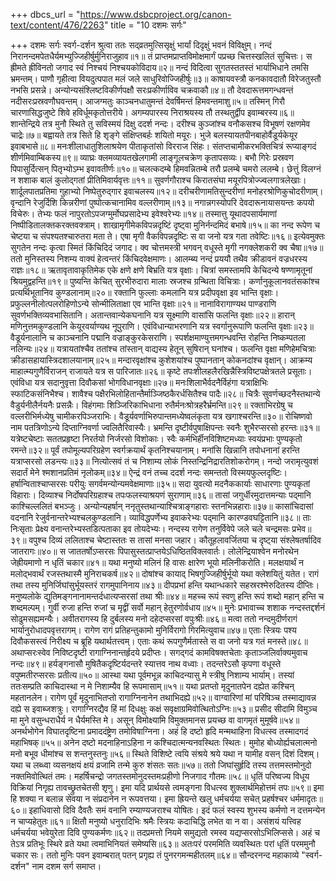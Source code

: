 +++
dbcs_url = "https://www.dsbcproject.org/canon-text/content/476/2263"
title = "10 दशमः सर्गः"

+++
दशमः सर्गः
स्वर्ग-दर्शन
श्रुत्वा ततः सद्‍व्रतमुत्सिसृक्षुं भार्यां दिदृक्षुं भवनं विविक्षुम्। 
नन्दं निरानन्दमपेतधैर्यमभ्युज्जिहीर्षुर्मुनिराजुहाव॥१॥
तं प्राप्तमप्राप्तविमोक्षमार्गं पप्रच्छ चित्तस्खलितं सुचित्तः। 
स ह्रीमते ह्रीविनतो जगाद स्वं निश्चयं निश्चयकोविदाय॥२॥
नन्दं विदित्वा सुगतस्ततस्तं भार्याभिधाने तमसि भ्रमन्तम्। 
पाणौ गृहीत्वा वियदुत्पपात मलं जले साधुरिवोज्जिहीर्षुः॥३॥
काषायवस्त्रौ कनकावदातौ विरेजतुस्तौ नभसि प्रसन्ने। 
अन्योन्यसंश्लिष्टविकीर्णपक्षौ सरःप्रकीर्णाविव चक्रवाकौ॥४॥
तौ देवदारूत्तमगन्धवन्तं नदीसरःप्रस्रवणौघवन्तम्। 
आजग्मतुः काञ्चनधातुमन्तं देवर्षिमन्तं हिमवन्तमाशु॥५॥
तस्मिन् गिरौ चारणासिद्धजुष्टे शिवे हविर्धूमकृतोत्तरीये। 
अगम्यपारस्य निराश्रयस्य तौ तस्थतुर्द्वीप इवाम्बरस्य॥६॥
शान्तेन्द्रिये तत्र मुनौ स्थिते तु सविस्मयं दिक्षु ददर्श नन्दः। 
दरीश्च कुञ्जांश्च वनौकसश्च विभूषणं रक्षणमेव चाद्रेः॥७॥
बह्वायते तत्र सिते हि शृङ्गे संक्षिप्तबर्हः शयितो मयूरः। 
भुजे बलस्यायतपीनबाहोर्वैडूर्यकेयूर इवाबभासे॥८॥
मनःशीलाधातुशिलाश्रयेण पीताकृतांसो विरराज सिंहः। 
संतप्तचामीकरभक्तिचित्रं रूप्याङ्गदं शीर्णमिवाम्बिकस्य॥९॥
व्याघ्रः क्लमव्यायतखेलगामी लाङ्‍गूलचक्रेण कृतापसव्यः।
बभौ गिरेः प्रस्रवण पिपासुर्दित्सन् पितृभ्योऽम्भ इवावतीर्णः॥१०॥
चलत्कदम्बे हिमवन्नितम्बे तरौ प्रलम्बे चमरो ललम्बे। 
छेत्तुं विलग्नं न शशाक बालं कुलोद्‍गतां प्रीतिमिवार्यवृत्तः॥११॥
सुवर्णगौराश्च किरातसंघा मयूरपित्रोज्ज्वलगात्रलेखाः। 
शार्दूलपातप्रतिमा गुहाभ्यो निष्पेतुरुद्‍गार इवाचलस्य॥१२॥
दरीचरीणामतिसुन्दरीणां मनोहरश्रोणिकुचोदरीणाम्। 
वृन्दानि रेजुर्दिशि किन्नरीणां पुष्पोत्कचानामिव वल्लरीणाम्॥१३॥
नगान्नगस्योपरि देवदारूनायासयन्तः कपयो विचेरुः। 
तेभ्यः फलं नापुरतोऽपजग्मुर्मोघप्रसादेभ्य इवेश्वरेभ्यः॥१४॥
तस्मात्तु यूथादपसार्यमाणां निष्पीडितालक्तकरक्तवक्त्राम्। 
शाखामृगीमेकविपन्नदृष्टिं दृष्ट्वा मुनिर्नन्दमिदं बभाषे॥१५॥
का नन्द रूपेण च चेष्टया च संपश्यतश्चारुतरा मता ते। 
एषा मृगी वैकविपन्नदृष्टिः स वा जनो यत्र गता तवेष्टिः॥१६॥
इत्येवमुक्तः सुगतेन नन्दः कृत्वा स्मितं किंचिदिदं जगाद। 
क्व चोत्तमस्त्री भगवन् वधूस्ते मृगी नगक्लेशकरी क्व चैषा॥१७॥
ततो मुनिस्तस्य निशम्य वाक्यं हेत्वन्तरं किंचिदवेक्षमाणः। 
आलम्ब्य नन्दं प्रययौ तथैव क्रीडावनं वज्रधरस्य राज्ञः॥१८॥
ऋतावृतावाकृतिमेक एके क्षणे क्षणे बिभ्रति यत्र वृक्षाः। 
चित्रां समस्तामपि केचिदन्ये षण्णामृतूनां श्रियमुद्वहन्ति॥१९॥
पुष्यन्ति केचित् सुरभीरुदारा मालाः स्रजश्च ग्रन्थिता विचित्राः।
कर्णानुकूलानवतंसकांश्च प्रत्यर्थिभूतानिव कुण्डलानाम्॥२०॥
रक्तानि फुल्लाः कमलानि यत्र प्रदीपवृक्षा इव भान्ति वृक्षाः। 
प्रफुल्लनीलोत्पलरोहिणोऽन्ये सोन्मीलिताक्षा एव भान्ति वृक्षाः॥२१॥
नानाविरागाण्यथ पाण्डराणि सुवर्णभक्तिव्यवभासितानि। 
अतान्तवान्येकघनानि यत्र सूक्ष्माणि वासांसि फलन्ति वृक्षाः॥२२॥
हारान् मणिनुत्तमकुण्डलानि केयूरवर्याण्यथ नूपुराणि। 
एवंविधान्याभरणानि यत्र स्वर्गानुरूपाणि फलन्ति वृक्षाः॥२३॥
वैडूर्यनालानि च काञ्चनानि पद्मानि वज्राङ्कुरकेसराणि।
स्पर्शक्षमाण्युत्तमगन्धवन्ति रोहन्ति निष्कम्पतला नलिन्यः॥२४॥
यत्रायतांश्चैव ततांश्च तांस्तान् वाद्यस्य हेतून् सुषिरान् घनांश्च। 
फलन्ति वृक्षा मणिहेमचित्राः क्रीडासहायास्त्रिदशालयानाम्॥२५॥
मन्दारवृक्षांश्च कुशेशयांश्च पुष्पानतान् कोकनदांश्च वृक्षान्। 
आक्रम्य माहात्म्यगुणैर्विराजन् राजायते यत्र स पारिजातः॥२६॥
कृष्टे तपःशीलहलैरखिन्नैस्त्रिविष्टपक्षेत्रतले प्रसूताः। 
एवंविधा यत्र सदानुवृत्ता दिवौकसां भोगविधानवृक्षाः॥२७॥
मनःशिलाभैर्वदनैर्विहंगा यत्राक्षिभिः स्फाटिकसंनिभैश्च। 
शावैश्च पक्षैरभिलोहितान्तैर्माञ्जिष्ठकैरर्धसितैश्च पादैः॥२८॥
चित्रैः सुवर्णच्छदनैस्तथान्ये वैडुर्यनीलैर्नयनैः प्रसन्नैः। 
विहंगमाः शिञ्जिरिकाभिधाना रुतैर्मनःश्रोत्रहरैर्भ्रमन्ति॥२९॥
रक्ताभिरग्रेषु च वल्लरीभिर्मध्येषु चामीकरपिञ्जराभिः। 
वैडूर्यवर्णाभिरुपान्तमध्येष्वलंकृता यत्र खगाश्चरन्ति॥३०॥
रोचिष्णवो नाम पतत्रिणोऽन्ये दिप्ताग्निवर्णा ज्वलितैरिवास्यैः। 
भ्रमन्ति दृष्टीर्वपुषाक्षिपन्तः स्वनैः शुभैरप्सरसो हरन्तः॥३१॥
यत्रेष्टचेष्टाः सततप्रहृष्टा निरर्तयो निर्जरसो विशोकाः। 
स्वैः कर्मभिर्हीनविशिष्टमध्याः स्वयंप्रभाः पुण्यकृतो रमन्ते॥३२॥
पूर्वं तपोमूल्यपरिग्रहेण स्वर्गक्रयार्थं कृतनिश्चयानाम्। 
मनांसि खिन्नानि तपोधनानां हरन्ति यत्राप्सरसो लडन्त्यः॥३३॥
नित्योत्सवं तं च निशाम्य लोकं निस्तन्द्रिनिद्रारतिशोकरोगम्। 
नन्दो जरामृत्युवशं सदार्तं मेने श्मशानप्रतिमं नृलोकम्॥३४॥
ऐन्द्रं वनं तच्च ददर्श नन्दः समन्ततो विस्मयफुल्लदृष्टिः। 
हर्षान्विताश्चाप्सरसः परीयुः सगर्वमन्योन्यमवेक्षमाणाः॥३५॥
सदा युवत्यो मदनैककार्याः साधारणाः पुण्यकृतां विहाराः। 
दिव्याश्च निर्दोषपरिग्रहाश्च तपःफलस्याश्रयणं सुराणाम्॥३६॥
तासां जगुर्धीरमुदात्तमन्याः पद्‍मानि काश्चिल्ललितं बभञ्जुः। 
अन्योन्यहर्षान् ननृतुस्तथान्याश्चित्राङ्गहाराः स्तनभिन्नहाराः॥३७॥
कासांचिदासां वदनानि रेजुर्वनान्तरेभ्यश्चलकुण्डलानि। 
व्याविद्धपर्णेभ्य इवाकरेभ्यः पद्‍मानि कारण्डवघट्टितानि॥३८॥
ताः निःसृताः प्रेक्ष्य वनान्तरेभ्यस्तडित्पताका इव तोयदेभ्यः। 
नन्दस्य रागेण तनुर्विवेपे जले चले चन्द्रमसः प्रभेव॥३९॥
वपुश्च दिव्यं ललिताश्च चेष्टास्ततः स तासां मनसा जहार। 
कौतूहलावर्जितया च दृष्ट्‍या संश्लेषतर्षादिव जातरागः॥४०॥
स जाततर्षोऽप्सरसः पिपासुस्तत्प्राप्तयेऽधिष्ठितविक्लवार्तः। 
लोलेन्द्रियाश्वेन मनोरथेन जेह्रीयमाणो न धृतिं चकार॥४१॥
यथा मनुष्यो मलिनं हि वासः क्षारेण भूयो मलिनीकरोति। 
मलक्षयार्थं न मलोद्‍भवार्थं रजस्तथास्मै मुनिराचकर्ष॥४२॥
दोषांश्च कायाद् भिषगुज्जिहीर्षुर्भूयो यथा क्लेशयितुं यतेत। 
रागं तथा तस्य मुनिर्जिघांसुर्भूयस्तरं रागमुपानिनाय॥४३॥
दीपप्रभां हन्ति यथान्धकारे सहस्ररश्मेरुदितस्य दीप्तिः। 
मनुष्यलोके द्युतिमङ्गनानामन्तर्दधात्यप्सरसां तथा श्रीः॥४४॥
महच्च रूपं स्वणु हन्ति रूपं शब्दो महान् हन्ति च शब्दमल्पम्। 
गुर्वी रुजा हन्ति रुजां च मृद्वीं सर्वो महान् हेतुरणोर्वधाय॥४५॥
मुनेः प्रभावाच्च शशाक नन्दस्तद्दर्शनं सोढुमसह्यमन्यैः। 
अवीतरागस्य हि दुर्बलस्य मनो दहेदप्सरसां वपुःश्रीः॥४६॥
मत्वा ततो नन्दमुदीर्णरागं भार्यानुरोधादपवृत्तरागम्। 
रागेण रागं प्रतिहन्तुकामो मुनिर्विरागो गिरमित्युवाच॥४७॥
एताः स्त्रियः पश्य दिवौकसस्त्वं निरीक्ष्य च ब्रूहि यथार्थतत्त्वम्। 
एताः कथं रूपगुणैर्मतास्ते स वा जनो यत्र गतं मनस्ते॥४८॥
अथाप्सरःस्वेव निविष्टदृष्टी रागाग्निनान्तर्हृदये प्रदीप्तः। 
सगद्‍गदं कामविषक्तचेताः कृताञ्जलिर्वाक्यमुवाच नन्दः॥४९॥
हर्यङ्गनासौ मुषितैकदृष्टिर्यदन्तरे स्यात्तव नाथ वध्वाः। 
तदन्तरेऽसौ कृपणा वधूस्ते वपुष्मतीरप्सरसः प्रतीत्य॥५०॥
आस्था यथा पूर्वमभून्न काचिदन्यासु मे स्त्रीषु निशाम्य भार्याम्। 
तस्यां ततःसम्प्रति काचिदास्था न मे निशाम्यैव हि रूपमासाम्॥५१॥
यथा प्रतप्तो मृदुनातपेन दह्येत कश्चिन् महतानलेन। 
रागेण पूर्वं मृदुनाभितप्तो रागाग्निनानेन तथाभिदह्ये॥५२॥
वाग्वारिणां मां परिषिञ्च तस्माद्यावन्न दह्ये स इवाब्जशत्रुः। 
रागाग्निरद्यैव हिं मां दिधक्षुः कक्षं सवृक्षाग्रमिवोत्थितोऽग्निः॥५३॥
प्रसीद सीदामि विमुञ्च मा मुने वसुन्धराधैर्य न धैर्यमस्ति मे। 
असून् विमोक्ष्यामि विमुक्तमानस प्रयच्छ वा वागमृतं मुमूर्षवे॥५४॥
अनर्थभोगेन विघातदृष्टिना प्रमाददंष्ट्रेण तमोविषाग्निना। 
अहं हि दष्टो हृदि मन्मथाहिना विधत्स्व तस्मादगदं महाभिषक्॥५५॥
अनेन दष्टो मदनाहिनाऽहिना न कश्चिदात्मन्यनवस्थितः स्थितः। 
मुमोह बोध्योर्ह्यचलात्मनो मनो बभूव धीमांश्च स शन्तनुस्तनुः॥५६॥
स्थिते विशिष्टे त्वयि संश्रये श्रये यथा न यामीह वसन् दिशं दिशम्। 
यथा च लब्ध्वा व्यसनक्षयं क्षयं व्रजामि तन्मे कुरु शंसतः सतः॥५७॥
ततो जिघांसुर्हृदि तस्य तत्तमस्तमोनुदो नक्तमिवोत्थितं तमः। 
महर्षिचन्द्रो जगतस्तमोनुदस्तमःप्रहीणो निजगाद गौतमः॥५८॥
धृतिं परिष्वज्य विधूय विक्रियां निगृह्य तावच्छ्रुतचेतसी शृणु।
इमा यदि प्रार्थयसे त्वमङ्गना विधत्स्व शुक्लार्थमिहोत्तमं तपः॥५९॥
इमा हि शक्या न बलान्न सेवया न संप्रदानेन न रूपवत्तया। 
इमा ह्रियन्ते खलु धर्मचर्यया सचेत् प्रहर्षश्चर धर्ममादृतः॥६०॥
इहाधिवासो दिवि दैवतैः समं वनानि रम्याण्यजराश्च योषितः। 
इदं फलं स्वस्य शुभस्य कर्मणो न दत्तमन्येन न चाप्यहेतुतः॥६१॥
क्षितौ मनुष्यो धनुरादिभिः श्रमैः स्त्रियः कदाचिद्धि लभेत वा न वा। 
असंशयं यत्त्विह धर्मचर्यया भवेयुरेता दिवि पुण्यकर्मणः॥६२॥
तदप्रमत्तो नियमे समुद्यतो रमस्व यद्यप्सरसोऽभिलिप्ससे। 
अहं च तेऽत्र प्रतिभूः स्थिरे व्रते यथा त्वमाभिनियतं समेष्यसि॥६३॥
अतःपरं परममिति व्यवस्थितः परां धृतिं परममुनौ चकार सः। 
ततो मुनिः पवन इवाम्बरात् पतन् प्रगृह्य तं पुनरगमन्महीतलम्॥६४॥
सौन्दरनन्द महाकाव्ये  "स्वर्ग-दर्शन" नाम दशम सर्ग समाप्त।

